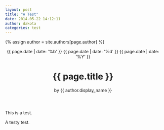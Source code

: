 ```yaml
---
layout: post
title: "A Test"
date: 2014-05-22 14:12:11
author: dakota
categories: test
---
```


{% assign author = site.authors[page.author] %}
<html>
  <header>
    <p class="date">
      <span class="month">{{ page.date | date: '%b' }}</span>
      <span class="day">{{ page.date | date: '%d' }}</span>
      <span class="year">{{ page.date | date: '%Y' }}</span>
    </p>
    <h1>{{ page.title }}</h1>
    <p class="byline">
      by {{ author.display_name }}
    </p> <!-- /.byline -->
  </header>
<body>
  This is a test.

  A testy test.
</body>
</html>
